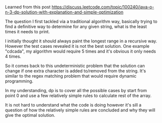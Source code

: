Learned from this post
https://discuss.leetcode.com/topic/100240/java-o-n-3-dp-solution-with-explanation-and-simple-optimization

The question I first tackled via a traditional algorithm way, basically trying to find a definitive way to determine for any given string, what is the least times it needs to print.

I initially thought it should always paint the longest range in a recursive way. However the test cases revealed it is not the best solution. One example "cdcada", my algorithm would require 5 times and it's obvious it only needs 4 times.

So it comes back to this undeterministic problem that the solution can change if one extra character is added to/removed from the string. It's similar to the regex matching problem that would require dynamic programming.

In my understanding, dp is to cover all the possible cases by start from point 0 and use a few relatively simple rules to calculate rest of the array.

It is not hard to understand what the code is doing however it's sill a question of how the relatively simple rules are concluded and why they will give the optimal solution.

